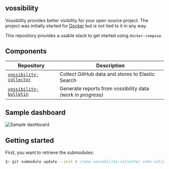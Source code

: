 vossibility
---------------------

Vossibility provides better visibility for your open source project. The project was initially
started for [Docker](https://docker.io) but is not tied to it in any way.

This repository provides a usable stack to get started using `docker-compose`.

## Components

 Repository | Description
 -----------|--------------------------------------------------------------------------------------
 [`vossibility-collector`](https://github.com/icecrime/vossibility-collector) | Collect GitHub data and stores to Elastic Search
 [`vossibility-bulletin`](https://github.com/icecrime/vossibility-bulletin)   | Generate reports from vossibility data *(work in progress)*

## Sample dashboard

![Sample dashboard](https://github.com/icecrime/vossibility-collector/raw/master/resources/dashboard.png)

## Getting started

First, you want to retrieve the submodules:
``` sh
$> git submodule update --init # clone vossibility-collector into collector
```
